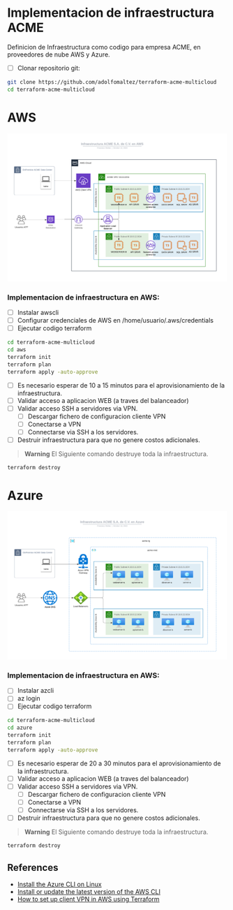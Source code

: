 # Implementacion de infraestructura ACME
Definicion de Infraestructura como codigo para empresa ACME, en proveedores de nube AWS y Azure.

- [ ] Clonar repositorio git:
```sh
git clone https://github.com/adolfomaltez/terraform-acme-multicloud
cd terraform-acme-multicloud
```

# AWS
![acme aws diagram](aws/acme-aws.png)


### Implementacion de infraestructura en AWS:
- [ ] Instalar awscli
- [ ] Configurar credenciales de AWS en /home/usuario/.aws/credentials
- [ ] Ejecutar codigo terraform
```sh
cd terraform-acme-multicloud
cd aws
terraform init
terraform plan
terraform apply -auto-approve
```
- [ ] Es necesario esperar de 10 a 15 minutos para el aprovisionamiento de la infraestructura.
- [ ] Validar acceso a aplicacion WEB (a traves del balanceador)
- [ ] Validar acceso SSH a servidores via VPN.
  - [ ] Descargar fichero de configuracion cliente VPN
  - [ ] Conectarse a VPN
  - [ ] Connectarse via SSH a los servidores.
- [ ] Destruir infraestructura para que no genere costos adicionales.
> **Warning**
> El Siguiente comando destruye toda la infraestructura.
```sh
terraform destroy
```

# Azure
![acme azure diagram](azure/acme-azure.png)


### Implementacion de infraestructura en AWS:

- [ ] Instalar azcli
- [ ] az login
- [ ] Ejecutar codigo terraform
```sh
cd terraform-acme-multicloud
cd azure
terraform init
terraform plan
terraform apply -auto-approve
```
- [ ] Es necesario esperar de 20 a 30 minutos para el aprovisionamiento de la infraestructura.
- [ ] Validar acceso a aplicacion WEB (a traves del balanceador)
- [ ] Validar acceso SSH a servidores via VPN.
  - [ ] Descargar fichero de configuracion cliente VPN
  - [ ] Conectarse a VPN
  - [ ] Connectarse via SSH a los servidores.
- [ ] Destruir infraestructura para que no genere costos adicionales.

> **Warning**
> El Siguiente comando destruye toda la infraestructura.
```sh
terraform destroy
```

## References
- [Install the Azure CLI on Linux](https://learn.microsoft.com/en-us/cli/azure/install-azure-cli-linux?pivots=apt)
- [Install or update the latest version of the AWS CLI](https://docs.aws.amazon.com/cli/latest/userguide/getting-started-install.html)
- [How to set up client VPN in AWS using Terraform](https://spak.no/blog/article/63f519260faeadeeeb968af2)